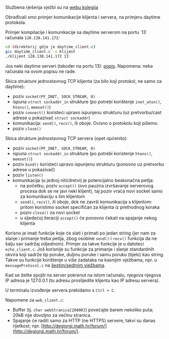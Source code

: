 Službena rješenja vježbi su na [webu kolegija](https://web.math.pmf.unizg.hr/nastava/mreze/slideovi.php)

Obrađivali smo primjer komunikacije klijenta i servera, na primjeru daytime protokola.

Primjer kompilacije i komunikacije sa daytime serverom na portu ˙13˙ računala `128.138.141.172`:
```bash
cd (direktorij gdje je daytime_client.c)
gcc daytime_client.c -o klijent
./klijent 128.138.141.172 13
```

Jos neki daytime serveri (takoder na portu 13): [popis](https://tf.nist.gov/tf-cgi/servers.cgi). Napomena: neka računala na ovom popisu ne rade.

Skica strukture jednostavnog TCP klijenta (za bilo koji protokol, ne samo za daytime):
 - poziv `socket(PF_INET, SOCK_STREAM, 0)`
 - ispuna `struct sockaddr_in` strukture (po potrebi korištenje `inet_aton()`, `htons()`, `memset()`)
 - poziv `connect()` koristeci upravo ispunjenu strukturu (uz pretvorbu/cast adrese u pokazivač `struct sockaddr`)
 - komunikacija: `send()`, `recv()`, ili oboje. Ovisno o protokolu koji pišemo. 
 - poziv `close()`

Skica strukture jednostavnog TCP servera (opet općenito):
 - poziv `socket(PF_INET, SOCK_STREAM, 0)`
 - ispuna `struct sockaddr_in` strukture (po potrebi koristenje `htons()`, `memset()`)
 - poziv `bind()` koristeći upravo ispunjenu strukturu (ponovno uz pretvorbu adrese u pokazivač)
 - poziv `listen()`
 - komunikacija (u jednoj niti/dretvi) je potencijalno beskonačna petlja:
   - na početku, poziv `accept()` (ovo pauzira izvršavanje serverovog procesa dok se ne javi neki klijent), taj poziv vraća novi socket samo za komunikaciju s tim klijentom
   - `send()`, `recv()`, ili oboje, dok ne završi komunikacija s klijentom: pritom koristimo socket specifičan za klijenta iz prethodnog koraka
   - poziv `close()` za novi socket
   - u sljedećoj iteraciji `accept()` će ponovno čekati na spajanje nekog klijenta

Korisno je imati funkcije koje će slati i primati po jedan string (jer nam za slanje i primanje treba petlja, zbog osobine `send()` i `recv()` funkcija da ne šalju sav sadržaj odjednom).
Primjer za takve funkcije je u datoteci `echo_client.c`.
Još korisnije su funkcije za primanje i slanje standardnih okvira koji sadrže tip poruke, duljinu poruke i samu poruku (tijelo) kao string.
Takve su funkcije korištenje u više zadataka na kasnijim vježbama, npr. u `messageProtocol.c` na [šestim/sedmim vježbama](./v6.md).

Kad se želite spojiti na server pokrenut na istom računalu, njegova njegova IP adresa je 127.0.0.1 (tu adresu proslijedite klijentu kao IP adresu servera).

U terminalu izvođenje servera prekidamo s `Ctrl + C`.

Napomene za `web_client.c`:
 - Buffer (tj. `char webStranica[20000]`) povećajte barem nekoliko puta; 20kB nije dovoljno za većinu stranica.
 - Spajanje će raditi samo za HTTP (ne HTTPS) servere, takvi su danas rijetkost; npr. [http://degiorgi.math.hr/forum/](http://degiorgi.math.hr/forum/).
